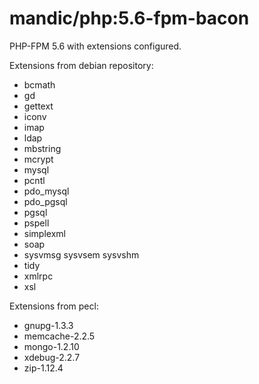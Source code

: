 # mandic/php:5.6-fpm-bacon

PHP-FPM 5.6 with extensions configured.

Extensions from debian repository:

- bcmath
- gd
- gettext
- iconv
- imap
- ldap
- mbstring
- mcrypt
- mysql
- pcntl
- pdo_mysql
- pdo_pgsql
- pgsql
- pspell
- simplexml
- soap
- sysvmsg sysvsem sysvshm 
- tidy
- xmlrpc
- xsl


Extensions from pecl:

- gnupg-1.3.3
- memcache-2.2.5
- mongo-1.2.10
- xdebug-2.2.7
- zip-1.12.4

